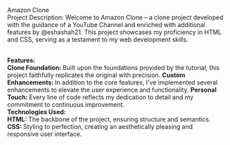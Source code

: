 Amazon Clone
<br>
Project Description:
Welcome to Amazon Clone – a clone project developed with the guidance of a YouTube Channel and enriched with additional features by @eshashah21. This project showcases my proficiency in HTML and CSS, serving as a testament to my web development skills.

<br>
<b>Features:</b>
<br>
<b> Clone Foundation: </b>Built upon the foundations provided by the tutorial, this project faithfully replicates the original with precision.
<b> Custom Enhancements: </b>In addition to the core features, I've implemented several enhancements to elevate the user experience and functionality.
<b> Personal Touch: </b>Every line of code reflects my dedication to detail and my commitment to continuous improvement.

<br>
<b> Technologies Used: </b>
<br>
<b> HTML: </b>The backbone of the project, ensuring structure and semantics.
<B> CSS: </B>Styling to perfection, creating an aesthetically pleasing and responsive user interface.

